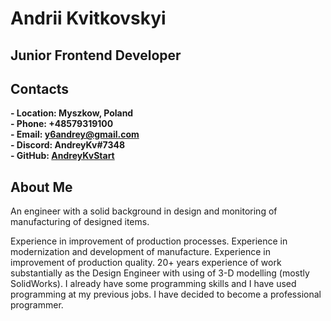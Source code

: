 # Andrii Kvitkovskyi 
## Junior Frontend Developer

## Contacts

 **- Location: Myszkow, Poland** <br>
 **- Phone: +48579319100** <br>
 **- Email: y6andrey@gmail.com** <br>
 **- Discord: AndreyKv#7348** <br>
 **- GitHub:  [AndreyKvStart](https://github.com/AndreyKvStart)**

## About Me

   An engineer with a solid background in design and
   monitoring of manufacturing of designed items.
 
Experience in improvement of production processes.   Experience in modernization and      development of manufacture. Experience in improvement of production
quality. 20+ years experience of work substantially
as the Design Engineer with using of 3-D modelling  (mostly SolidWorks).
I already have some programming skills and I have used programming at my previous jobs. I have decided to become a professional programmer.